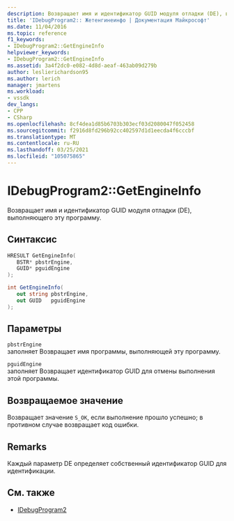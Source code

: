 ```yaml
---
description: Возвращает имя и идентификатор GUID модуля отладки (DE), выполняющего эту программу.
title: 'IDebugProgram2:: Жетенгинеинфо | Документация Майкрософт'
ms.date: 11/04/2016
ms.topic: reference
f1_keywords:
- IDebugProgram2::GetEngineInfo
helpviewer_keywords:
- IDebugProgram2::GetEngineInfo
ms.assetid: 3a4f2dc0-e082-4d8d-aeaf-463ab09d279b
author: leslierichardson95
ms.author: lerich
manager: jmartens
ms.workload:
- vssdk
dev_langs:
- CPP
- CSharp
ms.openlocfilehash: 8cf4dea1d85b6703b303ecf03d2080047f052458
ms.sourcegitcommit: f2916d8fd296b92cc402597d1d1eecda4f6cccbf
ms.translationtype: MT
ms.contentlocale: ru-RU
ms.lasthandoff: 03/25/2021
ms.locfileid: "105075865"
---
```

# <a name="idebugprogram2getengineinfo"></a>IDebugProgram2::GetEngineInfo
Возвращает имя и идентификатор GUID модуля отладки (DE), выполняющего эту программу.

## <a name="syntax"></a>Синтаксис

```cpp
HRESULT GetEngineInfo( 
   BSTR* pbstrEngine,
   GUID* pguidEngine
);
```

```csharp
int GetEngineInfo( 
   out string pbstrEngine,
   out GUID   pguidEngine
);
```

## <a name="parameters"></a>Параметры
`pbstrEngine`\
заполняет Возвращает имя программы, выполняющей эту программу.

`pguidEngine`\
заполняет Возвращает идентификатор GUID для отмены выполнения этой программы.

## <a name="return-value"></a>Возвращаемое значение
 Возвращает значение `S_OK`, если выполнение прошло успешно; в противном случае возвращает код ошибки.

## <a name="remarks"></a>Remarks
 Каждый параметр DE определяет собственный идентификатор GUID для идентификации.

## <a name="see-also"></a>См. также
- [IDebugProgram2](../../../extensibility/debugger/reference/idebugprogram2.md)
